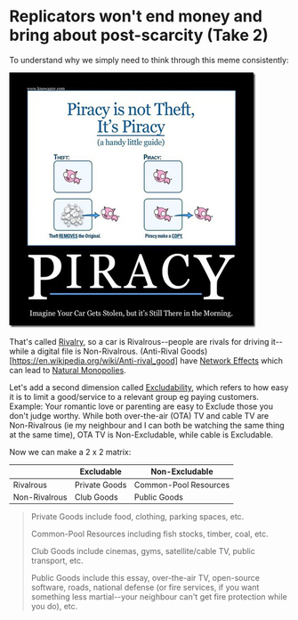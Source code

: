 # Replicators won't end money and bring about post-scarcity (Take 2)

To understand why we simply need to think through this meme consistently:

![Piracy is not theft, it's piracy](piracy-is-not-theft-its-piracy.jpeg)

That's called [Rivalry](https://en.wikipedia.org/wiki/Rivalry_(economics)), so a car is Rivalrous--people are rivals for driving it--while a digital file is Non-Rivalrous. (Anti-Rival Goods)[https://en.wikipedia.org/wiki/Anti-rival_good] have [Network Effects](https://en.wikipedia.org/wiki/Network_effect) which can lead to [Natural Monopolies](https://en.wikipedia.org/wiki/Natural_monopoly).

Let's add a second dimension called [Excludability](https://en.wikipedia.org/wiki/Excludability), which refers to how easy it is to limit a good/service to a relevant group eg paying customers. Example: Your romantic love or parenting are easy to Exclude those you don't judge worthy. While both over-the-air (OTA) TV and cable TV are Non-Rivalrous (ie my neighbour and I can both be watching the same thing at the same time), OTA TV is Non-Excludable, while cable is Excludable.

Now we can make a 2 x 2 matrix:

|               | Excludable    | Non-Excludable
| ------------- | ------------- | ------------
| Rivalrous     | Private Goods | Common-Pool Resources
| Non-Rivalrous | Club Goods    | Public Goods

> Private Goods include food, clothing, parking spaces, etc.
> 
> Common-Pool Resources including fish stocks, timber, coal, etc.
> 
> Club Goods include cinemas, gyms, satellite/cable TV, public transport, etc.
> 
> Public Goods include this essay, over-the-air TV, open-source software, roads, national defense (or fire services, if you want something less martial--your neighbour can't get fire protection while you do), etc.

